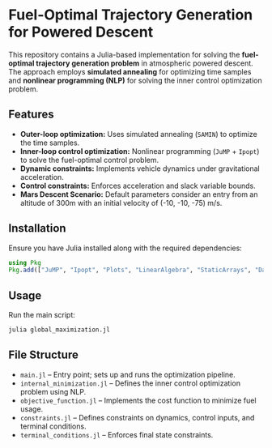 # Fuel-Optimal Trajectory Generation for Powered Descent

This repository contains a Julia-based implementation for solving the **fuel-optimal trajectory generation problem** in atmospheric powered descent. The approach employs **simulated annealing** for optimizing time samples and **nonlinear programming (NLP)** for solving the inner control optimization problem.

## Features

- **Outer-loop optimization:** Uses simulated annealing (`SAMIN`) to optimize the time samples.
- **Inner-loop control optimization:** Nonlinear programming (`JuMP` + `Ipopt`) to solve the fuel-optimal control problem.
- **Dynamic constraints:** Implements vehicle dynamics under gravitational acceleration.
- **Control constraints:** Enforces acceleration and slack variable bounds.
- **Mars Descent Scenario:** Default parameters consider an entry from an altitude of 300m with an initial velocity of (-10, -10, -75) m/s.

## Installation

Ensure you have Julia installed along with the required dependencies:

```julia
using Pkg
Pkg.add(["JuMP", "Ipopt", "Plots", "LinearAlgebra", "StaticArrays", "Dates", "Serialization", "Optim", "Random", "LaTeXStrings"])
```

## Usage

Run the main script:

```julia
julia global_maximization.jl
```

## File Structure

- `main.jl` – Entry point; sets up and runs the optimization pipeline.
- `internal_minimization.jl` – Defines the inner control optimization problem using NLP.
- `objective_function.jl` – Implements the cost function to minimize fuel usage.
- `constraints.jl` – Defines constraints on dynamics, control inputs, and terminal conditions.
- `terminal_conditions.jl` – Enforces final state constraints.
